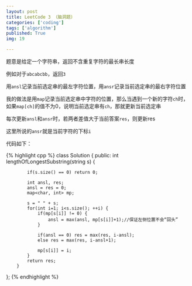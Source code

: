 ```yaml
---
layout: post
title: LeetCode 3 （脑洞题）
categories: ['coding']
tags: ['algorithm']
published: True
img: 19

---
```


题意是给定一个字符串，返回不含重复字符的最长串长度

例如对于`abcabcbb`，返回`3`

用`ansl`记录当前选定串的最左字符位置，用`ansr`记录当前选定串的最右字符位置

我的做法是用`map`记录当前选定串中字符的位置，那么当遇到一个新的字符`ch`时，如果`map[ch]`的值不为0，说明当前选定串有`ch`，那就更新当前选定串

每次更新`ansl`和`ansr`时，若两者差值大于当前答案`res`，则更新res

这里所说的`ansr`就是当前字符的下标`i`

代码如下：

{% highlight cpp %}
class Solution {
    public:
        int lengthOfLongestSubstring(string s) {

            if(s.size() == 0) return 0;

            int ansl, res;
            ansl = res = 0;
            map<char, int> mp;

            s = " " + s;
            for(int i=1; i<s.size(); ++i) {
                if(mp[s[i]] != 0) {
                    ansl = max(ansl, mp[s[i]]+1);//保证左侧位置不会“回头”
                }

                if(ansl == 0) res = max(res, i-ansl);
                else res = max(res, i-ansl+1);

                mp[s[i]] = i;
            }
            return res;
        }
};
{% endhighlight %}
